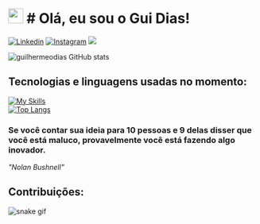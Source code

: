 # <img src="https://emojis.slackmojis.com/emojis/images/1531849430/4246/blob-sunglasses.gif?1531849430" width="30" /> # Olá, eu sou o Gui Dias!

[![Linkedin](https://img.shields.io/badge/LinkedIn-0077B5?style=for-the-badge&logo=linkedin&logoColor=white)](https://www.linkedin.com/in/guilhermeodias/)
[![Instagram](https://img.shields.io/badge/Instagram-E4405F?style=for-the-badge&logo=instagram&logoColor=white)](https://www.instagram.com/guidias___/)
<a href = "mailto: guilhermeodias@hotmail.com"><img src="https://img.shields.io/badge/-Hotmail-%23333?style=for-the-badge&logo=gmail&logoColor=white" target="_blank"></a>

![guilhermeodias GitHub stats](https://github-readme-stats.vercel.app/api?username=guilhermeodias&show_icons=true&theme=tokyonight)

## Tecnologias e linguagens usadas no momento:
[![My Skills](https://skillicons.dev/icons?i=js,react,vite,boostrap,html,css,git,linux,vscode)](https://skillicons.dev)
<br/>
[![Top Langs](https://github-readme-stats.vercel.app/api/top-langs/?username=guilhermeodias)](https://github.com/guilhermeodias/github-readme-stats)

### Se você contar sua ideia para 10 pessoas e 9 delas disser que você está maluco, provavelmente você está fazendo algo inovador.<br/>

<i>"Nolan Bushnell" </i><br/>

## Contribuições:
![snake gif](https://github.com/guilhermeodias/guilhermeodias/blob/output/github-contribution-grid-snake.gif)
